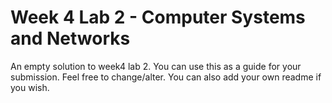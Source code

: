 # Week 4 Lab 2 - Computer Systems and Networks

An empty solution to week4 lab 2. You can use this as a guide for your submission. Feel free to change/alter.
You can also add your own readme if you wish. 